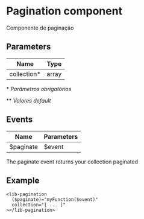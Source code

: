 # Pagination component
Componente de paginação

## Parameters
| Name        | Type                         |
|-------------|------------------------------|
| collection* | array                        |


\* *Parâmetros obrigatórios*

\*\* *Valores default*

## Events
| Name        | Parameters                   |
|-------------|------------------------------|
| $paginate   | $event                       |

The paginate event returns your collection paginated

## Example
~~~~
<lib-pagination
  ($paginate)="myFunction($event)"
  collection="[ ... ]"
></lib-pagination>
~~~~

